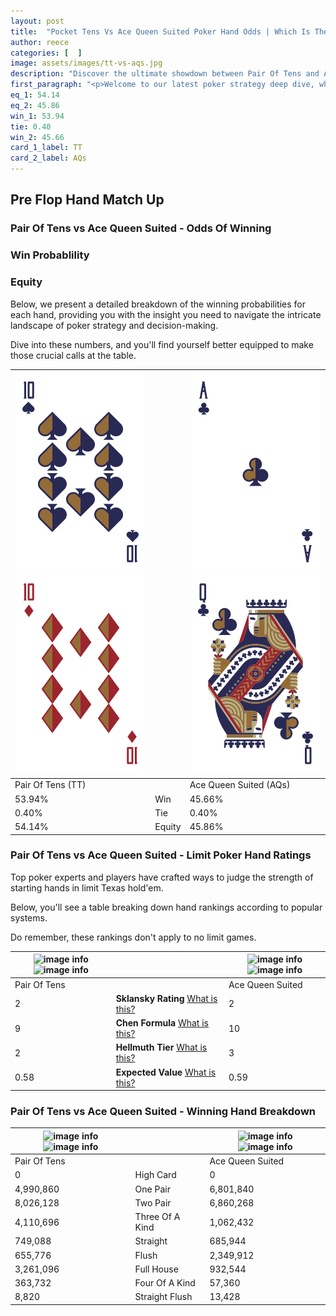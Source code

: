 ```yaml
---
layout: post
title:  "Pocket Tens Vs Ace Queen Suited Poker Hand Odds | Which Is The Better Hand In Poker? A Complete Guide"
author: reece
categories: [  ]
image: assets/images/tt-vs-aqs.jpg
description: "Discover the ultimate showdown between Pair Of Tens and Ace Queen Suited in poker! Uncover the odds, strategies, and scenarios where one hand triumphs over the other. Get ready to up your poker game with this thrilling analysis."
first_paragraph: "<p>Welcome to our latest poker strategy deep dive, where we're pitting two distinct hands against each other in a high-stakes showdown: Pair Of Tens vs Ace Queen Suited.</p><p>In the dynamic world of poker, every decision counts, and knowing which hand holds the upper hand is key to your success at the table.</p><p>In this article, we'll dissect these two hands, explore the scenarios where one dominates the other, and equip you with the knowledge to make strategic choices that can tip the odds in your favor.</p><p>Get ready to unravel the intriguing dynamics of these poker hands and elevate your game to new heights.</p>"
eq_1: 54.14
eq_2: 45.86
win_1: 53.94
tie: 0.40
win_2: 45.66
card_1_label: TT
card_2_label: AQs
---
```




[comment]: # (sp0)

## Pre Flop Hand Match Up

<div class="table hand-ratings" markdown="1"> 



### Pair Of Tens vs Ace Queen Suited - Odds Of Winning


  
<div class="row graphs"> 
<div class="col-lg-6">
    <h3>Win Probablility</h3>
    <canvas id="WinChart"></canvas>
</div>
<div class="col-lg-6">
    <h3>Equity</h3>
    <canvas id="EquityChart"></canvas>
</div>
</div>

  Below, we present a detailed breakdown of the winning probabilities for each hand, providing you with the insight you need to navigate the intricate landscape of poker strategy and decision-making. 

Dive into these numbers, and you'll find yourself better equipped to make those crucial calls at the table.


    
| ![image info](assets/images/hand1/t.png) ![image info](assets/images/hand1/to.png) |  | ![image info](assets/images/hand2/a.png) ![image info](assets/images/hand2/q.png) |
| -------- | -------- | -------- |
| Pair Of Tens (TT) |  | Ace Queen Suited (AQs) |
| 53.94% | Win | 45.66% |
| 0.40% | Tie | 0.40% |
| 54.14% | Equity | 45.86% |




[comment]: # (sp1)



### Pair Of Tens vs Ace Queen Suited - Limit Poker Hand Ratings

Top poker experts and players have crafted ways to judge the strength of starting hands in limit Texas hold'em. 

Below, you'll see a table breaking down hand rankings according to popular systems. 

Do remember, these rankings don't apply to no limit games.


    
| ![image info](https://www.riverpairs.com/assets/images/hand1/t.png) ![image info](https://www.riverpairs.com/assets/images/hand1/to.png) |  | ![image info](https://www.riverpairs.com/assets/images/hand2/a.png) ![image info](https://www.riverpairs.com/assets/images/hand2/q.png) |
| -------- | -------- | -------- |
| Pair Of Tens |  | Ace Queen Suited |
| 2 | **Sklansky Rating** [What is this?](/sklansky-rating-explained) | 2 |
| 9 | **Chen Formula** [What is this?](/chen-formula-explained) | 10 |
| 2 | **Hellmuth Tier** [What is this?](/Hellmuth-tier-explained) | 3 |
| 0.58 | **Expected Value** [What is this?](/expected-value-explained) | 0.59 |




[comment]: # (sp2)



### Pair Of Tens vs Ace Queen Suited - Winning Hand Breakdown


    
| ![image info](https://www.riverpairs.com/assets/images/hand1/t.png) ![image info](https://www.riverpairs.com/assets/images/hand1/to.png) |  | ![image info](https://www.riverpairs.com/assets/images/hand2/a.png) ![image info](https://www.riverpairs.com/assets/images/hand2/q.png) |
| -------- | -------- | -------- |
| Pair Of Tens |  | Ace Queen Suited |
| 0 | High Card | 0 |
| 4,990,860 | One Pair | 6,801,840 |
| 8,026,128 | Two Pair | 6,860,268 |
| 4,110,696 | Three Of A Kind | 1,062,432 |
| 749,088 | Straight | 685,944 |
| 655,776 | Flush | 2,349,912 |
| 3,261,096 | Full House | 932,544 |
| 363,732 | Four Of A Kind | 57,360 |
| 8,820 | Straight Flush | 13,428 |




[comment]: # (sp3)



</div>

[comment]: # (sp4)



[comment]: # (sp5)

